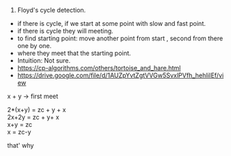 1. Floyd's cycle detection.
- if there is cycle, if we start at some point with slow and fast point.
- if there is cycle they will meeting.
- to find starting point: move another point from start , second from there one by one.
- where they meet that the starting point.
- Intuition: Not sure.
- https://cp-algorithms.com/others/tortoise_and_hare.html
- https://drive.google.com/file/d/1AUZpYvtZgtVVGw5SvxlPVfh_hehIiIEf/view



x + y -> first meet

2*(x+y) = zc + y + x <br>
2x+2y = zc + y+ x  <br>
x+y = zc  <br>
x = zc-y <br>

that' why 

